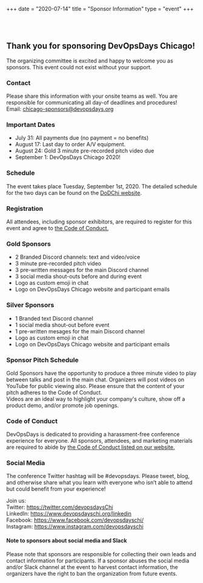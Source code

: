 +++
date = "2020-07-14"
title = "Sponsor Information"
type = "event"
+++

<br><br>
## Thank you for sponsoring DevOpsDays Chicago!

The organizing committee is excited and happy to welcome you as sponsors. This event could not exist without your support.

### Contact

Please share this information with your onsite teams as well. You are responsible for communicating all day-of deadlines and procedures!  
Email: [chicago-sponsors@devopsdays.org](mailto:chicago-sponsors@devopsdays.org)

### Important Dates
* July 31: All payments due (no payment = no benefits)
* August 17: Last day to order A/V equipment.
* August 24: Gold 3 minute pre-recorded pitch video due
* September 1: DevOpsDays Chicago 2020!

### Schedule
The event takes place Tuesday, September 1st, 2020. The detailed schedule for the two days can be found on the [DoDChi website](https://devopsdays.org/events/2020-chicago/program/).  

### Registration
All attendees, including sponsor exhibitors, are required to register for this event and agree to [the Code of Conduct.](https://devopsdays.org/events/2020-chicago/conduct)

### Gold Sponsors
* 2 Branded Discord channels: text and video/voice
* 3 minute pre-recorded pitch video
* 3 pre-written messages for the main Discord channel
* 3 social media shout-outs before and during event
* Logo as custom emoji in chat
* Logo on DevOpsDays Chicago website and participant emails

### Silver Sponsors
* 1 Branded text Discord channel
* 1 social media shout-out before event
* 1 pre-written mesages for the main Discord channel
* Logo as custom emoji in chat
* Logo on DevOpsDays Chicago website and participant emails

### Sponsor Pitch Schedule
Gold Sponsors have the opportunity to produce a three minute video to play between talks and post in the main chat. Organizers will post videos on YouTube for public viewing also. Please ensure that the content of your pitch adheres to the Code of Conduct.   
Videos are an ideal way to highlight your company's culture, show off a product demo, and/or promote job openings. 

### Code of Conduct  
DevOpsDays is dedicated to providing a harassment-free conference experience
for everyone. All sponsors, attendees, and marketing materials are required to abide by [the Code of Conduct listed on our website.](https://devopsdays.org/events/2020-chicago/conduct)

### Social Media
The conference Twitter hashtag will be #devopsdays. Please tweet, blog, and otherwise share what you learn with everyone who isn’t able to attend but could benefit from your experience! 

Join us:   
Twitter: https://twitter.com/devopsdaysChi  
LinkedIn: https://www.devopsdayschi.org/linkedin  
Facebook: https://www.facebook.com/devopsdayschi/   
Instagram: https://www.instagram.com/devopsdayschi   

#### Note to sponsors about social media and Slack  
Please note that sponsors are responsible for collecting their own leads and contact information for participants. If a sponsor abuses the social media and/or Slack channel at the event to harvest contact information, the organizers have the right to ban the organization from future events. 

